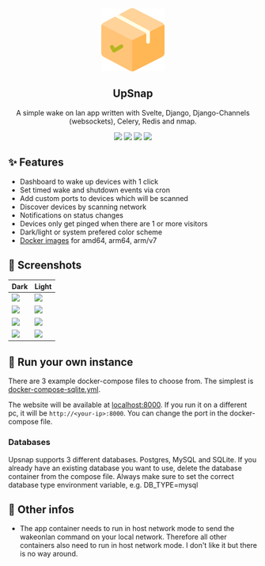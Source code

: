 <div align="center" width="100%">
    <img src="app/frontend/public/favicon.png" width="128" />
</div>

<div align="center" width="100%">
    <h2>UpSnap</h2>
    <p>A simple wake on lan app written with Svelte, Django, Django-Channels (websockets), Celery, Redis and nmap.</p>
    <a target="_blank" href="https://github.com/seriousm4x/upsnap"><img src="https://img.shields.io/github/stars/seriousm4x/upsnap" /></a> <a target="_blank" href="https://hub.docker.com/r/seriousm4x/upsnap"><img src="https://img.shields.io/docker/pulls/seriousm4x/upsnap" /></a> <a target="_blank" href="https://hub.docker.com/r/seriousm4x/upsnap"><img src="https://img.shields.io/docker/v/seriousm4x/upsnap/latest?label=docker%20image%20ver." /></a> <a target="_blank" href="https://github.com/seriousm4x/upsnap"><img src="https://img.shields.io/github/last-commit/seriousm4x/upsnap" /></a>
</div>

## ✨ Features

* Dashboard to wake up devices with 1 click
* Set timed wake and shutdown events via cron
* Add custom ports to devices which will be scanned
* Discover devices by scanning network
* Notifications on status changes
* Devices only get pinged when there are 1 or more visitors
* Dark/light or system prefered color scheme
* [Docker images](https://hub.docker.com/r/seriousm4x/upsnap) for amd64, arm64, arm/v7

## 📸 Screenshots

| Dark                 | Light                 |
| -------------------- | --------------------- |
| ![](https://raw.githubusercontent.com/seriousm4x/upsnap/master/assets/index-dark.png.png) | ![](https://raw.githubusercontent.com/seriousm4x/upsnap/master/assets/index-light.png) |
| ![](https://raw.githubusercontent.com/seriousm4x/upsnap/master/assets/device-settings-dark.png) | ![](https://raw.githubusercontent.com/seriousm4x/upsnap/master/assets/device-settings-light.png) |
| ![](https://raw.githubusercontent.com/seriousm4x/upsnap/master/assets/settings-dark.png) | ![](https://raw.githubusercontent.com/seriousm4x/upsnap/master/assets/settings-light.png) |
| ![](https://raw.githubusercontent.com/seriousm4x/upsnap/master/assets/add-device-dark.png) | ![](https://raw.githubusercontent.com/seriousm4x/upsnap/master/assets/add-device-light.png) |

## 🐳 Run your own instance

There are 3 example docker-compose files to choose from. The simplest is [docker-compose-sqlite.yml](docker-compose-sqlite.yml).

The website will be available at [localhost:8000](http://localhost:8000). If you run it on a different pc, it will be `http://<your-ip>:8000`. You can change the port in the docker-compose file.

### Databases

Upsnap supports 3 different databases. Postgres, MySQL and SQLite. If you already have an existing database you want to use, delete the database container from the compose file. Always make sure to set the correct database type environment variable, e.g. DB_TYPE=mysql

## 📝 Other infos

* The app container needs to run in host network mode to send the wakeonlan command on your local network. Therefore all other containers also need to run in host network mode. I don't like it but there is no way around.
